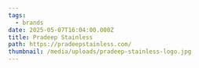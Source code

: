 ```yaml
---
tags:
  - brands
date: 2025-05-07T16:04:00.000Z
title: Pradeep Stainless
path: https://pradeepstainless.com/
thumbnail: /media/uploads/pradeep-stainless-logo.jpg
---
```

